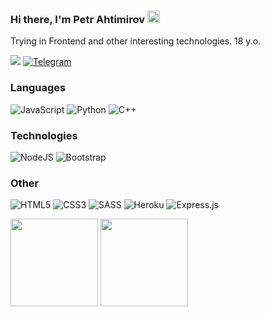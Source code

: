 ### Hi there, I'm Petr Ahtimirov <img width="20" src="https://camo.githubusercontent.com/e8e7b06ecf583bc040eb60e44eb5b8e0ecc5421320a92929ce21522dbc34c891/68747470733a2f2f6d656469612e67697068792e636f6d2f6d656469612f6876524a434c467a6361737252346961377a2f67697068792e676966">
Trying in Frontend and other interesting technologies. 18 y.o.

[![](https://img.shields.io/badge/-🖥️%20Portfolio-2E3440?style=for-the-badge)](https://petrahtimirov.github.io/Portfolio/) [![Telegram](https://img.shields.io/badge/Telegram-2E3440?style=for-the-badge&logo=telegram&logoColor=2CA5E0)](https://t.me/PetrAhtimirov)
### Languages
![JavaScript](https://img.shields.io/badge/javascript-2E3440.svg?style=for-the-badge&logo=javascript&logoColor=%23F7DF1E) ![Python](https://img.shields.io/badge/python-2E3440?style=for-the-badge&logo=python&logoColor=1F6FEB)  ![C++](https://img.shields.io/badge/c++-2E3440.svg?style=for-the-badge&logo=c%2B%2B&logoColor=white)

### Technologies
![NodeJS](https://img.shields.io/badge/NODE.JS-2E3440?style=flat-square&logo=node.js&logoColor=%23white)  ![Bootstrap](https://img.shields.io/badge/BOOTSTRAP-2E3440.svg?style=flat-square&logo=bootstrap&logoColor=%23563D7C)

### Other
![HTML5](https://img.shields.io/badge/HTML5-2E3440.svg?style=flat-square&logo=html5&logoColor=%23E34F26)  ![CSS3](https://img.shields.io/badge/CSS3-2E3440.svg?style=flat-square&logo=css3&logoColor=%231572B6) ![SASS](https://img.shields.io/badge/SASS-2E3440.svg?style=flat-square&logo=SASS&logoColor=hotpink) ![Heroku](https://img.shields.io/badge/HEROKU-2E3440.svg?style=flat-square&logo=heroku&logoColor=%23430098) ![Express.js](https://img.shields.io/badge/EXPRESS.JS-2E3440.svg?style=flat-square&logo=express&logoColor=%2361DAFB)

<div>
<img height="140px" src="https://github-readme-stats.vercel.app/api?username=PetrAhtimirov&include_all_commits=true$count_private=true&show_icons=true&hide_border=true&hide_title=true&theme=nord&border_radius=0">
<img height="140px" src="https://github-readme-stats.vercel.app/api/top-langs/?username=PetrAhtimirov&layout=compact&hide_border=true&hide_title=true&theme=nord&border_radius=0&hide=html,css">
</div>
